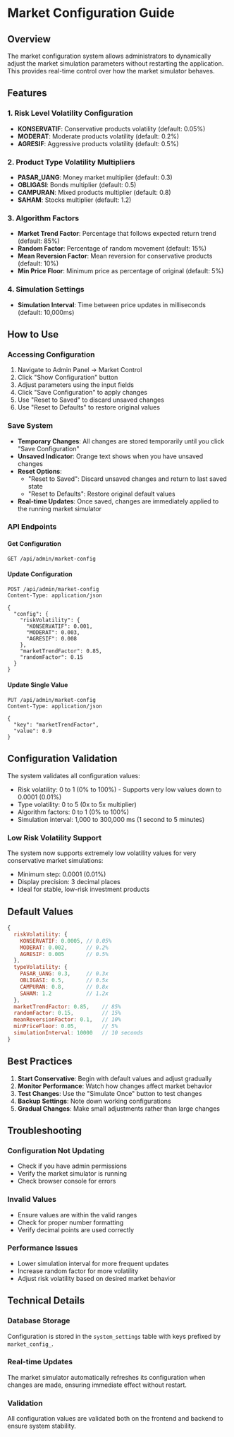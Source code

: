 # Market Configuration Guide

## Overview

The market configuration system allows administrators to dynamically adjust the market simulation parameters without restarting the application. This provides real-time control over how the market simulator behaves.

## Features

### 1. Risk Level Volatility Configuration
- **KONSERVATIF**: Conservative products volatility (default: 0.05%)
- **MODERAT**: Moderate products volatility (default: 0.2%)
- **AGRESIF**: Aggressive products volatility (default: 0.5%)

### 2. Product Type Volatility Multipliers
- **PASAR_UANG**: Money market multiplier (default: 0.3)
- **OBLIGASI**: Bonds multiplier (default: 0.5)
- **CAMPURAN**: Mixed products multiplier (default: 0.8)
- **SAHAM**: Stocks multiplier (default: 1.2)

### 3. Algorithm Factors
- **Market Trend Factor**: Percentage that follows expected return trend (default: 85%)
- **Random Factor**: Percentage of random movement (default: 15%)
- **Mean Reversion Factor**: Mean reversion for conservative products (default: 10%)
- **Min Price Floor**: Minimum price as percentage of original (default: 5%)

### 4. Simulation Settings
- **Simulation Interval**: Time between price updates in milliseconds (default: 10,000ms)

## How to Use

### Accessing Configuration
1. Navigate to Admin Panel → Market Control
2. Click "Show Configuration" button
3. Adjust parameters using the input fields
4. Click "Save Configuration" to apply changes
5. Use "Reset to Saved" to discard unsaved changes
6. Use "Reset to Defaults" to restore original values

### Save System
- **Temporary Changes**: All changes are stored temporarily until you click "Save Configuration"
- **Unsaved Indicator**: Orange text shows when you have unsaved changes
- **Reset Options**: 
  - "Reset to Saved": Discard unsaved changes and return to last saved state
  - "Reset to Defaults": Restore original default values
- **Real-time Updates**: Once saved, changes are immediately applied to the running market simulator

### API Endpoints

#### Get Configuration
```http
GET /api/admin/market-config
```

#### Update Configuration
```http
POST /api/admin/market-config
Content-Type: application/json

{
  "config": {
    "riskVolatility": {
      "KONSERVATIF": 0.001,
      "MODERAT": 0.003,
      "AGRESIF": 0.008
    },
    "marketTrendFactor": 0.85,
    "randomFactor": 0.15
  }
}
```

#### Update Single Value
```http
PUT /api/admin/market-config
Content-Type: application/json

{
  "key": "marketTrendFactor",
  "value": 0.9
}
```

## Configuration Validation

The system validates all configuration values:
- Risk volatility: 0 to 1 (0% to 100%) - Supports very low values down to 0.0001 (0.01%)
- Type volatility: 0 to 5 (0x to 5x multiplier)
- Algorithm factors: 0 to 1 (0% to 100%)
- Simulation interval: 1,000 to 300,000 ms (1 second to 5 minutes)

### Low Risk Volatility Support
The system now supports extremely low volatility values for very conservative market simulations:
- Minimum step: 0.0001 (0.01%)
- Display precision: 3 decimal places
- Ideal for stable, low-risk investment products

## Default Values

```javascript
{
  riskVolatility: {
    KONSERVATIF: 0.0005, // 0.05%
    MODERAT: 0.002,      // 0.2%
    AGRESIF: 0.005       // 0.5%
  },
  typeVolatility: {
    PASAR_UANG: 0.3,     // 0.3x
    OBLIGASI: 0.5,       // 0.5x
    CAMPURAN: 0.8,       // 0.8x
    SAHAM: 1.2           // 1.2x
  },
  marketTrendFactor: 0.85,    // 85%
  randomFactor: 0.15,         // 15%
  meanReversionFactor: 0.1,   // 10%
  minPriceFloor: 0.05,        // 5%
  simulationInterval: 10000   // 10 seconds
}
```

## Best Practices

1. **Start Conservative**: Begin with default values and adjust gradually
2. **Monitor Performance**: Watch how changes affect market behavior
3. **Test Changes**: Use the "Simulate Once" button to test changes
4. **Backup Settings**: Note down working configurations
5. **Gradual Changes**: Make small adjustments rather than large changes

## Troubleshooting

### Configuration Not Updating
- Check if you have admin permissions
- Verify the market simulator is running
- Check browser console for errors

### Invalid Values
- Ensure values are within the valid ranges
- Check for proper number formatting
- Verify decimal points are used correctly

### Performance Issues
- Lower simulation interval for more frequent updates
- Increase random factor for more volatility
- Adjust risk volatility based on desired market behavior

## Technical Details

### Database Storage
Configuration is stored in the `system_settings` table with keys prefixed by `market_config_`.

### Real-time Updates
The market simulator automatically refreshes its configuration when changes are made, ensuring immediate effect without restart.

### Validation
All configuration values are validated both on the frontend and backend to ensure system stability.
